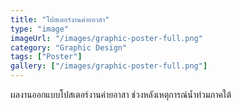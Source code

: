```yaml
---
title: "โปสเตอร์งานค่ายอาสา"
type: "image"
imageUrl: "/images/graphic-poster-full.png"
category: "Graphic Design"
tags: ["Poster"]
gallery: ["/images/graphic-poster-full.png"]
---
```


ผลงานออกแบบโปสเตอร์งานค่ายอาสา ช่วงหลังเหตุการณ์น้ำท่วมภาคใต้
